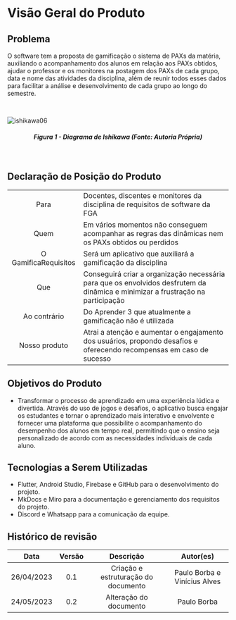 # Visão Geral do Produto

## Problema
O software tem a proposta de gamificação o sistema de PAXs da matéria, auxiliando o acompanhamento dos alunos em relação aos PAXs obtidos, ajudar o professor e os monitores na postagem dos PAXs de cada grupo, data e nome das atividades da disciplina, além de reunir todos esses dados para facilitar a análise e desenvolvimento de cada grupo ao longo do semestre.
  
<br>

![ishikawa06](https://user-images.githubusercontent.com/77307847/234924414-73053063-3eda-4602-a5e2-be64f3cc679d.png)

<div align="center">
    <h5 class="text-center">Figura 1 - Diagrama de Ishikawa (Fonte: Autoria Própria)</h5>
</div>
<br>

## Declaração de Posição do Produto

|  |  |
| :----: | --------------------------------------------------------------------------------------------------------------------------------- |
| Para | Docentes, discentes e monitores da disciplina de requisitos de software da FGA |
| Quem | Em vários momentos não conseguem acompanhar as regras das dinâmicas nem os  PAXs obtidos ou perdidos | 
| O GamificaRequisitos | Será um aplicativo que auxiliará a gamificação da disciplina |
| Que | Conseguirá criar a organização necessária para que os envolvidos desfrutem da dinâmica e minimizar a frustração na participação |
| Ao contrário | Do Aprender 3 que atualmente a gamificação não é utilizada |
| Nosso produto | Atrai a atenção e aumentar o engajamento dos usuários, propondo desafios e oferecendo recompensas em caso de sucesso |

## Objetivos do Produto
- Transformar o processo de aprendizado em uma experiência lúdica e divertida. Através do uso de jogos e desafios, o aplicativo busca engajar os estudantes e tornar o aprendizado mais interativo e envolvente e fornecer uma plataforma que possibilite o acompanhamento do desempenho dos alunos em tempo real, permitindo que o ensino seja personalizado de acordo com as necessidades individuais de cada aluno. 


## Tecnologias a Serem Utilizadas
- Flutter, Android Studio, Firebase e GitHub para o desenvolvimento do projeto. 
- MkDocs e Miro para a documentação e gerenciamento dos requisitos do projeto.
- Discord e Whatsapp para a comunicação da equipe.

## Histórico de revisão

|  Data | Versão | Descrição | Autor(es) |
| :--------: | :----: | :---------------------------------: | :---------: |
| 26/04/2023 |  0.1   | Criação e estruturação do documento | Paulo Borba e Vinícius Alves |
| 24/05/2023 |  0.2   | Alteração do documento | Paulo Borba |